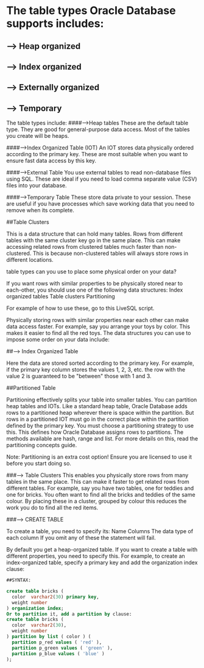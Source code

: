 # The table types Oracle Database supports includes:
##  --> Heap organized
##  --> Index organized
##  --> Externally organized
##  --> Temporary 
  
The table types include:
####-->Heap tables
These are the default table type. They are good for general-purpose data access.
Most of the tables you create will be heaps. 

####-->Index Organized Table (IOT)
An IOT stores data physically ordered according to the primary key. 
These are most suitable when you want to ensure fast data access by this key. 

####-->External Table
You use external tables to read non-database files using SQL.
 These are ideal if you need to load comma separate value (CSV) files into your database.
 
####-->Temporary Table 
These store data private to your session.
 These are useful if you have processes which save working data that you need to remove when its complete.
 
##Table Clusters

This is a data structure that can hold many tables. 
Rows from different tables with the same cluster key go in the same place.
 This can make accessing related rows from clustered tables much faster than non-clustered.
 This is because non-clustered tables will always store rows in different locations. 

table types can you use to place some physical order on your data?

If you want rows with similar properties to be physically stored near to each-other, you should use one of the following data structures:
Index organized tables
Table clusters
Partitioning

For example of how to use these, go to this LiveSQL script. 
 
Physically storing rows with similar properties near each other can make data access faster.
 For example, say you arrange your toys by color. This makes it easier to find all the red toys. 
The data structures you can use to impose some order on your data include:

##--> Index Organized Table 

Here the data are stored sorted according to the primary key. For example, if the primary key column stores the values 1, 2, 3, etc. the row with the value 2 is guaranteed to be "between" those with 1 and 3. 

##Partitioned Table

Partitioning effectively splits your table into smaller tables. You can partition heap tables and IOTs.
 Like a standard heap table, Oracle Database adds rows to a partitioned heap wherever there is space within the partition.
 But rows in a partitioned IOT must go in the correct place within the partition defined by the primary key. 
You must choose a partitioning strategy to use this.
 This defines how Oracle Database assigns rows to partitions.
 The methods available are hash, range and list. For more details on this, read the partitioning concepts guide. 

Note: Partitioning is an extra cost option! Ensure you are licensed to use it before you start doing so. 

###--> Table Clusters
This enables you physically store rows from many tables in the same place. 
This can make it faster to get related rows from different tables. 
For example, say you have two tables, one for teddies and one for bricks. 
You often want to find all the bricks and teddies of the same colour.
 By placing these in a cluster, grouped by colour this reduces the work you do to find all the red items.

###--> CREATE TABLE

To create a table, you need to specify its:
Name
Columns
The data type of each column
If you omit any of these the statement will fail. 

By default you get a heap-organized table. If you want to create a table with different properties, 
you need to specify this.
 For example, to create an index-organized table, specify a primary key and add the organization index clause:
 
```sql 
##SYNTAX:

create table bricks (
  color  varchar2(30) primary key,
  weight number
) organization index;
Or to partition it, add a partition by clause:
create table bricks (
  color  varchar2(30),
  weight number
) partition by list ( color ) (
  partition p_red values ( 'red' ),
  partition p_green values ( 'green' ),
  partition p_blue values ( 'blue' )
);
```
